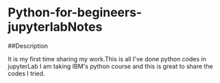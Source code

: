 # Python-for-begineers-jupyterlabNotes

##Description 

It is my first time sharing my work.This is all I've done python codes in jupyterLab
I am taking IBM's python course and this is great to share the codes I tried.
